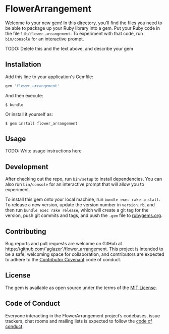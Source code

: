 # FlowerArrangement

Welcome to your new gem! In this directory, you'll find the files you need to be able to package up your Ruby library into a gem. Put your Ruby code in the file `lib/flower_arrangement`. To experiment with that code, run `bin/console` for an interactive prompt.

TODO: Delete this and the text above, and describe your gem

## Installation

Add this line to your application's Gemfile:

```ruby
gem 'flower_arrangement'
```

And then execute:

    $ bundle

Or install it yourself as:

    $ gem install flower_arrangement

## Usage

TODO: Write usage instructions here

## Development

After checking out the repo, run `bin/setup` to install dependencies. You can also run `bin/console` for an interactive prompt that will allow you to experiment.

To install this gem onto your local machine, run `bundle exec rake install`. To release a new version, update the version number in `version.rb`, and then run `bundle exec rake release`, which will create a git tag for the version, push git commits and tags, and push the `.gem` file to [rubygems.org](https://rubygems.org).

## Contributing

Bug reports and pull requests are welcome on GitHub at https://github.com/'aglazer'/flower_arrangement. This project is intended to be a safe, welcoming space for collaboration, and contributors are expected to adhere to the [Contributor Covenant](http://contributor-covenant.org) code of conduct.

## License

The gem is available as open source under the terms of the [MIT License](https://opensource.org/licenses/MIT).

## Code of Conduct

Everyone interacting in the FlowerArrangement project’s codebases, issue trackers, chat rooms and mailing lists is expected to follow the [code of conduct](https://github.com/'aglazer'/flower_arrangement/blob/master/CODE_OF_CONDUCT.md).
